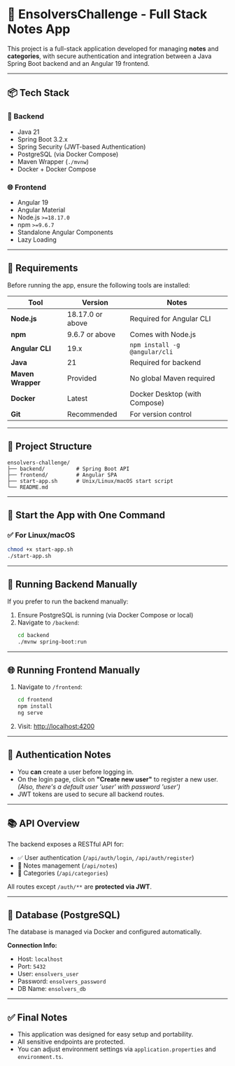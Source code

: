 # 📘 EnsolversChallenge - Full Stack Notes App

This project is a full-stack application developed for managing **notes** and **categories**, with secure authentication and integration between a Java Spring Boot backend and an Angular 19 frontend.

---

## 📦 Tech Stack

### 🔧 Backend
- Java 21
- Spring Boot 3.2.x
- Spring Security (JWT-based Authentication)
- PostgreSQL (via Docker Compose)
- Maven Wrapper (`./mvnw`)
- Docker + Docker Compose

### 🌐 Frontend
- Angular 19
- Angular Material
- Node.js `>=18.17.0`
- npm `>=9.6.7`
- Standalone Angular Components
- Lazy Loading

---

## 🚀 Requirements

Before running the app, ensure the following tools are installed:

| Tool             | Version          | Notes                          |
|------------------|------------------|--------------------------------|
| **Node.js**      | 18.17.0 or above | Required for Angular CLI       |
| **npm**          | 9.6.7 or above   | Comes with Node.js             |
| **Angular CLI**  | 19.x             | `npm install -g @angular/cli`  |
| **Java**         | 21               | Required for backend           |
| **Maven Wrapper**| Provided         | No global Maven required       |
| **Docker**       | Latest           | Docker Desktop (with Compose)  |
| **Git**          | Recommended      | For version control            |

---

## 📂 Project Structure

```
ensolvers-challenge/
├── backend/          # Spring Boot API
├── frontend/         # Angular SPA
├── start-app.sh      # Unix/Linux/macOS start script
└── README.md
```

---

## 📣 Start the App with One Command

### ✅ For Linux/macOS

```bash
chmod +x start-app.sh
./start-app.sh
```

---

## 📅 Running Backend Manually

If you prefer to run the backend manually:

1. Ensure PostgreSQL is running (via Docker Compose or local)
2. Navigate to `/backend`:
   ```bash
   cd backend
   ./mvnw spring-boot:run
   ```

---

## 🌐 Running Frontend Manually

1. Navigate to `/frontend`:
   ```bash
   cd frontend
   npm install
   ng serve
   ```

2. Visit: [http://localhost:4200](http://localhost:4200)

---

## 🔐 Authentication Notes

- You **can** create a user before logging in.
- On the login page, click on **"Create new user"** to register a new user. _(Also, there's a default user 'user' with password 'user')_
- JWT tokens are used to secure all backend routes.

---

## 📚 API Overview

The backend exposes a RESTful API for:

- ✅ User authentication (`/api/auth/login`, `/api/auth/register`)
- 📒 Notes management (`/api/notes`)
- 🏇 Categories (`/api/categories`)

All routes except `/auth/**` are **protected via JWT**.

---

## 🐘 Database (PostgreSQL)

The database is managed via Docker and configured automatically.

**Connection Info:**
- Host: `localhost`
- Port: `5432`
- User: `ensolvers_user`
- Password: `ensolvers_password`
- DB Name: `ensolvers_db`

---


## ✅ Final Notes

- This application was designed for easy setup and portability.
- All sensitive endpoints are protected.
- You can adjust environment settings via `application.properties` and `environment.ts`.
